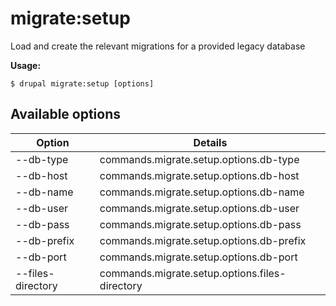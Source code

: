 # migrate:setup
Load and create the relevant migrations for a provided legacy database

**Usage:**
```
$ drupal migrate:setup [options]
```

## Available options
Option | Details
-------|-------------
--db-type | commands.migrate.setup.options.db-type
--db-host | commands.migrate.setup.options.db-host
--db-name | commands.migrate.setup.options.db-name
--db-user | commands.migrate.setup.options.db-user
--db-pass | commands.migrate.setup.options.db-pass
--db-prefix | commands.migrate.setup.options.db-prefix
--db-port | commands.migrate.setup.options.db-port
--files-directory | commands.migrate.setup.options.files-directory
